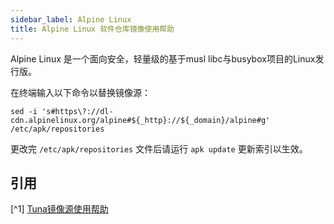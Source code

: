```yaml
---
sidebar_label: Alpine Linux
title: Alpine Linux 软件仓库镜像使用帮助
---
```


Alpine Linux 是一个面向安全，轻量级的基于musl libc与busybox项目的Linux发行版。

在终端输入以下命令以替换镜像源：
```shell varcode
sed -i 's#https\?://dl-cdn.alpinelinux.org/alpine#${_http}://${_domain}/alpine#g' /etc/apk/repositories
```
更改完 `/etc/apk/repositories` 文件后请运行 `apk update` 更新索引以生效。

## 引用
[^1] [Tuna镜像源使用帮助](https://mirrors.tuna.tsinghua.edu.cn/help/CPAN/)  